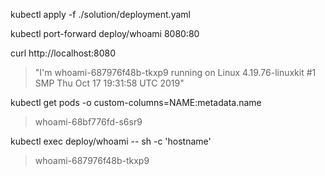 kubectl apply -f ./solution/deployment.yaml

kubectl port-forward deploy/whoami 8080:80

curl http://localhost:8080

> "I'm whoami-687976f48b-tkxp9 running on Linux 4.19.76-linuxkit #1 SMP Thu Oct 17 19:31:58 UTC 2019"

kubectl get pods -o custom-columns=NAME:metadata.name

> whoami-68bf776fd-s6sr9

kubectl exec deploy/whoami -- sh -c 'hostname'

> whoami-687976f48b-tkxp9
